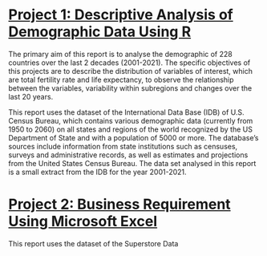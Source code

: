 
# [Project 1: Descriptive Analysis of Demographic Data Using R](https://github.com/OpeyemiAyanwale/Descriptive-Analysis-of-Demographic-Data)

The primary aim of this report is to analyse the demographic of 228 countries over the last 2 decades (2001-2021). The specific objectives of this projects are to describe the distribution of variables of interest, which are total fertility rate and life expectancy, to observe the relationship between the variables, variability within subregions and changes over the last 20 years.

This report uses the dataset of the International Data Base (IDB) of U.S. Census Bureau, which contains various demographic data (currently from 1950 to 2060) on all states and regions of the world recognized by the US Department of State and with a population of 5000 or more. The database’s sources include information from state institutions such as censuses, surveys and administrative records, as well as estimates and projections from the United States Census Bureau. The data set analysed in this report is a small extract from the IDB for the year 2001-2021.


# [Project 2: Business Requirement Using Microsoft Excel](https://github.com/OpeyemiAyanwale/Descriptive-Analysis-of-Demographic-Data)

This report uses the dataset of the Superstore Data 







